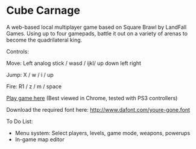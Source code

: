 Cube Carnage
========

A web-based local multiplayer game based on Square Brawl by LandFall Games.
Using up to four gamepads, battle it out on a variety of arenas to become the quadrilateral king.

Controls:

Move: Left analog stick / wasd / ijkl/ up down left right

Jump: X / w / i / up

Fire: R1 / z / m / space

[Play game here](http://cdn.rawgit.com/EncounterQ/Project1/master/game.html)
(Best viewed in Chrome, tested with PS3 controllers)

Download the required font here: http://www.dafont.com/youre-gone.font

To Do List:

- Menu system: Select players, levels, game mode, weapons, powerups
- In-game map editor
